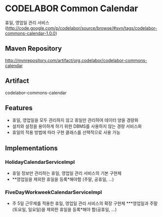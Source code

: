 # CODELABOR Common Calendar #

휴일, 영업일 관리 서비스
(http://code.google.com/p/codelabor/source/browse/#svn/tags/codelabor-commons-calendar-1.0.0)

## Maven Repository ##
http://mvnrepository.com/artifact/org.codelabor/codelabor-commons-calendar

## Artifact ##
codelabor-commons-calendar

## Features ##
  * 휴일, 영업일을 모두 관리하지 않고 휴일만 관리하여 데이터 양을 경량화
  * 설치와 설정을 용이하게 하기 위한 DBMS를 사용하지 않는 경량 서비스화
  * 휴일의 적용 방법에 따라 구현 클래스를 선택적으로 사용 가능


## Implementations ##
### HolidayCalendarServiceImpl ###
  * 휴일 정보만 관리하는 휴일, 영업일 관리 서비스의 기본 구현체
  * **영업일을 제외한 휴일을 등록\*해야함 (주말, 공휴일, ...)
### FiveDayWorkweekCalendarServiceImpl ###
  * 주 5일 근무제를 적용한 휴일, 영업일 관리 서비스의 확장 구현체
  ***영업일과 주말(토요일, 일요일)을 제외한 휴일을 등록\*해야 함(공휴일, ...)